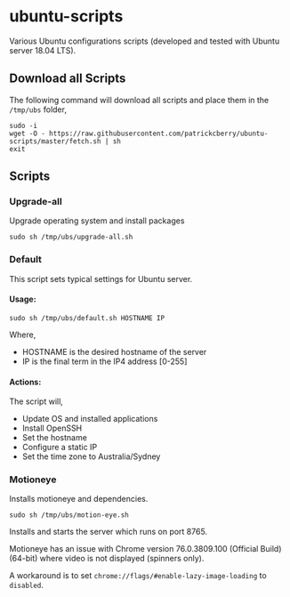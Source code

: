 # ubuntu-scripts
Various Ubuntu configurations scripts (developed and tested with Ubuntu server
18.04 LTS).

## Download all Scripts

The following command will download all scripts and place them in the `/tmp/ubs` folder,

```
sudo -i
wget -O - https://raw.githubusercontent.com/patrickcberry/ubuntu-scripts/master/fetch.sh | sh
exit
```


## Scripts

### Upgrade-all

Upgrade operating system and install packages

`sudo sh /tmp/ubs/upgrade-all.sh`

### Default

This script sets typical settings for Ubuntu server.

#### Usage:

```
sudo sh /tmp/ubs/default.sh HOSTNAME IP
```

Where,
+ HOSTNAME is the desired hostname of the server
+ IP is the final term in the IP4 address [0-255]

#### Actions:
The script will,
+ Update OS and installed applications
+ Install OpenSSH
+ Set the hostname
+ Configure a static IP
+ Set the time zone to Australia/Sydney

### Motioneye

Installs motioneye and dependencies.

```
sudo sh /tmp/ubs/motion-eye.sh
```

Installs and starts the server which runs on port 8765.

Motioneye has an issue with Chrome version 76.0.3809.100 (Official Build) (64-bit) where video
is not displayed (spinners only).

A workaround is to set `chrome://flags/#enable-lazy-image-loading` to `disabled`.
